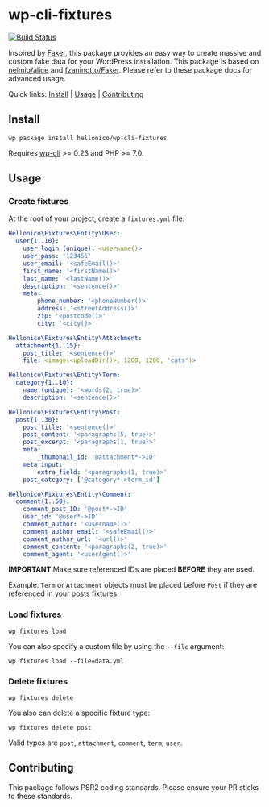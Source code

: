 wp-cli-fixtures
=========================

[![Build Status](https://travis-ci.org/nlemoine/wp-cli-fixtures.svg?branch=master)](https://travis-ci.org/nlemoine/wp-cli-fixtures)

Inspired by [Faker](https://github.com/trendwerk/faker), this package provides an easy way to create massive and custom fake data for your WordPress installation.
This package is based on [nelmio/alice](https://github.com/nelmio/alice) and [fzaninotto/Faker](https://github.com/fzaninotto/Faker). Please refer to these package docs for advanced usage.

Quick links: [Install](#install) | [Usage](#usage) | [Contributing](#contributing)

## Install

```
wp package install hellonico/wp-cli-fixtures
```
Requires [wp-cli](https://github.com/wp-cli/wp-cli) >= 0.23 and PHP >= 7.0.

## Usage

### Create fixtures

At the root of your project, create a `fixtures.yml` file:

```yaml
Hellonico\Fixtures\Entity\User:
  user{1..10}:
    user_login (unique): <username()>
    user_pass: '123456'
    user_email: '<safeEmail()>'
    first_name: '<firstName()>'
    last_name: '<lastName()>'
    description: '<sentence()>'
    meta:
        phone_number: '<phoneNumber()>'
        address: '<streetAddress()>'
        zip: '<postcode()>'
        city: '<city()>'

Hellonico\Fixtures\Entity\Attachment:
  attachment{1..15}:
    post_title: '<sentence()>'
    file: <image(<uploadDir()>, 1200, 1200, 'cats')>

Hellonico\Fixtures\Entity\Term:
  category{1..10}:
    name (unique): '<words(2, true)>'
    description: '<sentence()>'

Hellonico\Fixtures\Entity\Post:
  post{1..30}:
    post_title: '<sentence()>'
    post_content: '<paragraphs(5, true)>'
    post_excerpt: '<paragraphs(1, true)>'
    meta:
        _thumbnail_id: '@attachment*->ID'
    meta_input:
        extra_field: '<paragraphs(1, true)>'
    post_category: ['@category*->term_id']

Hellonico\Fixtures\Entity\Comment:
  comment{1..50}:
    comment_post_ID: '@post*->ID'
    user_id: '@user*->ID'
    comment_author: '<username()>'
    comment_author_email: '<safeEmail()>'
    comment_author_url: '<url()>'
    comment_content: '<paragraphs(2, true)>'
    comment_agent: '<userAgent()>'

```

**IMPORTANT** Make sure referenced IDs are placed **BEFORE** they are used.

Example: `Term` or `Attachment` objects must be placed before `Post` if they are referenced in your posts fixtures.

### Load fixtures

```
wp fixtures load
```

You can also specify a custom file by using the `--file` argument:

```
wp fixtures load --file=data.yml
```

### Delete fixtures

```
wp fixtures delete
```

You also can delete a specific fixture type:

```
wp fixtures delete post
```

Valid types are `post`, `attachment`, `comment`, `term`, `user`.


## Contributing

This package follows PSR2 coding standards. Please ensure your PR sticks to these standards.
